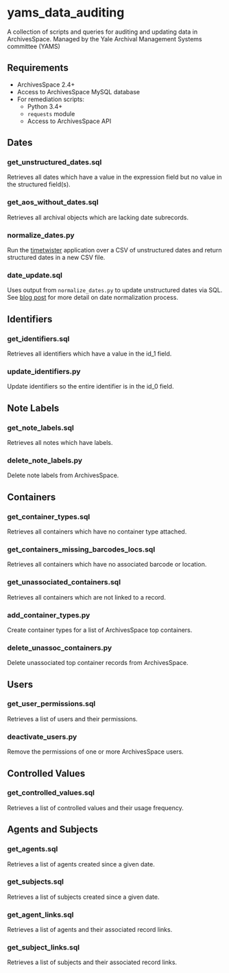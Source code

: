 # yams_data_auditing

A collection of scripts and queries for auditing and updating data in ArchivesSpace. Managed by the Yale Archival Management Systems committee (YAMS)

## Requirements

* ArchivesSpace 2.4+
* Access to ArchivesSpace MySQL database
* For remediation scripts:
  * Python 3.4+
  * `requests` module
  * Access to ArchivesSpace API

## Dates

### get_unstructured_dates.sql

Retrieves all dates which have a value in the expression field but no value in the structured field(s).

### get_aos_without_dates.sql

Retrieves all archival objects which are lacking date subrecords.

### normalize_dates.py

Run the [timetwister](https://github.com/alexduryee/timetwister) application over a CSV of unstructured dates and return structured dates in a new CSV file.

### date_update.sql

Uses output from `normalize_dates.py` to update unstructured dates via SQL. See [blog post](https://campuspress.yale.edu/yalearchivesspace/) for more detail on date normalization process.

## Identifiers

### get_identifiers.sql

Retrieves all identifiers which have a value in the id_1 field.

### update_identifiers.py

Update identifiers so the entire identifier is in the id_0 field.

## Note Labels

### get_note_labels.sql

Retrieves all notes which have labels.

### delete_note_labels.py

Delete note labels from ArchivesSpace.

## Containers

### get_container_types.sql

Retrieves all containers which have no container type attached.

### get_containers_missing_barcodes_locs.sql

Retrieves all containers which have no associated barcode or location.

### get_unassociated_containers.sql

Retrieves all containers which are not linked to a record.

### add_container_types.py

Create container types for a list of ArchivesSpace top containers.

### delete_unassoc_containers.py

Delete unassociated top container records from ArchivesSpace.

## Users

### get_user_permissions.sql

Retrieves a list of users and their permissions.

### deactivate_users.py

Remove the permissions of one or more ArchivesSpace users.

## Controlled Values

### get_controlled_values.sql

Retrieves a list of controlled values and their usage frequency.

## Agents and Subjects

### get_agents.sql

Retrieves a list of agents created since a given date.

### get_subjects.sql

Retrieves a list of subjects created since a given date.

### get_agent_links.sql

Retrieves a list of agents and their associated record links.

### get_subject_links.sql

Retrieves a list of subjects and their associated record links.
